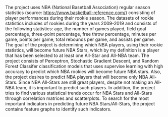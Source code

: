 The project uses NBA (National Basetball Association) regular season statistics (source: https://www.basketball-reference.com/)
consisting of player performances during their rookie season. The datasets of rookie statistics includes of rookies during the years 2009-2019
and consists of the following statistics: age, the number of games played, field goal percentage, three-point percentage, free throw percentage,
minutes per game, points per game, total rebounds per game, and assists per game. The goal of the project is determining which NBA players, using their rookie
statistics, will become future NBA Stars, which by my definition is a player that has been selected to at least one All-Star and All-NBA team. The project consists of Perceptron,
Stochastic Gradient Descent, and Random Forest Classifer classification models that uses supervise learning with high accuracy to predict which NBA rookies will become future NBA stars.
Also, the project desires to predict NBA players that will become only NBA All-Stars. Since NBA All-Stars are still great players, despite not making an All-NBA team, it is important
to predict such players. In addition, the project tries to find various statistical trends occur for NBA Stars and All-Stars through correlation matrices and scatterplots. To search
for the most important indicators in predicting future NBA Stars/All-Stars, the project contains feature graphs to identify such indicators.

